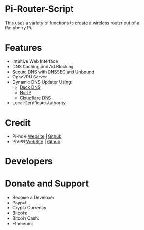 # Pi-Router-Script
This uses a variety of functions to create a wireless router out of a Raspberry Pi.

# Features
* Intuitive Web Interface
* DNS Caching and Ad Blocking
* Secure DNS with [DNSSEC](https://en.wikipedia.org/wiki/Domain_Name_System_Security_Extensions) and [Unbound](https://nlnetlabs.nl/projects/unbound/about/)
* OpenVPN Server
* Dynamic DNS Updater Using:
  * [Duck DNS](https://www.duckdns.org/)
  * [No-IP](https://www.noip.com/)
  * [Cloudflare DNS](https://www.cloudflare.com/dns/)
* Local Certificate Authority

# Credit
* Pi-hole [Website](https://pi-hole.net) | [Github](https://github.com/pi-hole)
* PiVPN [WebSite](http://www.pivpn.io) | [Github](https://github.com/pivpn)

# Developers

# Donate and Support
* Become a Developer
* Paypal
* Crypto Currency:
 * Bitcoin:
 * Bitcoin Cash:
 * Ethereum: 
